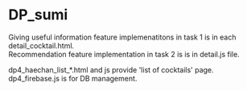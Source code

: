 # DP_sumi

Giving useful information feature implemenatitons in task 1 is in each detail_cocktail.html. <br/>
Recommendation feature implementation in task 2 is is in detail.js file. <br/>

dp4_haechan_list_*.html and js provide 'list of cocktails' page.<br/>
dp4_firebase.js is for DB management.<br/>
